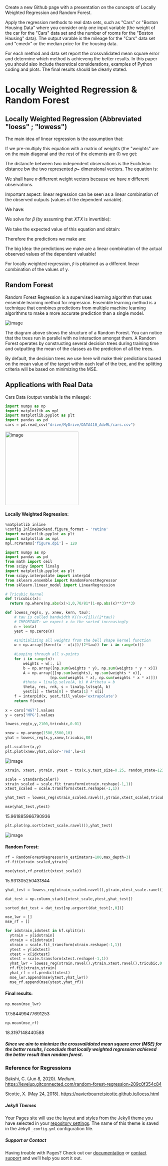 Create a new Github page with a presentation on the concepts of Locally Weighted Regression and Random Forest. 

Apply the regression methods to real data sets, such as "Cars" or "Boston Housing Data" where you consider only one input variable 
(the weight of the car for the "Cars" data set and the number of rooms for the "Boston Hausing" data). 
The output varable is the mileage for the "Cars" data set and "cmedv" or the median price for the housing data.

For each method and data set report the crossvalidated mean square error and determine which method is achieveng the better results.
In this paper you should also include theoretical considerations, examples of Python coding and plots. 
The final results should be clearly stated.

# Locally Weighted Regression & Random Forest

## Locally Weighted Regression (Abbreviated "loess" ; "lowess")
The main idea of linear regression is the assumption that:


If we pre-multiply this equation with a matrix of weights (the "weights" are on the main diagonal and the rest of the elements are 0) we get:


The distancfe between two independent observations is the Euclidean distance bw the two represented  𝑝− dimensional vectors. The equation is:


We shall have  𝑛  differrent weight vectors because we have  𝑛  different observations.

Important aspect: linear regression can be seen as a linear combination of the observed outputs (values of the dependent variable).

We have:


We solve for  𝛽  (by assuming that  𝑋𝑇𝑋  is invertible):


We take the expected value of this equation and obtain:


Therefore the predictions we make are:


The big Idea: the predictions we make are a linear combination of the actual observed values of the dependent valuable!

For locally weighted regression,  𝑦̂   is pbtained as a different linear combination of the values of y.


## Random Forest
Random Forest Regression is a supervised learning algorithm that uses ensemble learning method for regression. Ensemble learning method is a technique that combines predictions from multiple machine learning algorithms to make a more accurate prediction than a single model.

![image](https://user-images.githubusercontent.com/98488324/153693726-36f3fe10-9648-4606-92cb-293b6c78a9dd.png)

The diagram above shows the structure of a Random Forest. You can notice that the trees run in parallel with no interaction amongst them. A Random Forest operates by constructing several decision trees during training time and outputting the mean of the classes as the prediction of all the trees.

By default, the decision trees we use here will make their predictions based on the mean value of the target within each leaf of the tree, and the splitting criteria will be based on minimizing the MSE.



## Applications with Real Data
Cars Data (output varable is the mileage): 

```python
import numpy as np
import matplotlib as mpl
import matplotlib.pyplot as plt
import pandas as pd
cars = pd.read_csv("drive/MyDrive/DATA410_AdvML/cars.csv")
```
<img width="234" alt="image" src="https://user-images.githubusercontent.com/98488324/153694695-0e275da1-6379-44db-af1b-92a43d0c0544.png">


#### Locally Weighted Regression:

```python
%matplotlib inline
%config InlineBackend.figure_format = 'retina'
import matplotlib.pyplot as plt
import matplotlib as mpl
mpl.rcParams['figure.dpi'] = 120

import numpy as np
import pandas as pd
from math import ceil
from scipy import linalg
import matplotlib.pyplot as plt
from scipy.interpolate import interp1d
from sklearn.ensemble import RandomForestRegressor
from sklearn.linear_model import LinearRegression

# Tricubic Kernel
def tricubic(x):
  return np.where(np.abs(x)>1,0,70/81*(1-np.abs(x)**3)**3)

def lowess_reg(x, y, xnew, kern, tau):
    # tau is called bandwidth K((x-x[i])/(2*tau))
    # IMPORTANT: we expect x to the sorted increasingly
    n = len(x)
    yest = np.zeros(n)

    #Initializing all weights from the bell shape kernel function    
    w = np.array([kern((x - x[i])/(2*tau)) for i in range(n)])     
    
    #Looping through all x-points
    for i in range(n):
        weights = w[:, i]
        b = np.array([np.sum(weights * y), np.sum(weights * y * x)])
        A = np.array([[np.sum(weights), np.sum(weights * x)],
                    [np.sum(weights * x), np.sum(weights * x * x)]])
        #theta = linalg.solve(A, b) # A*theta = b
        theta, res, rnk, s = linalg.lstsq(A, b)
        yest[i] = theta[0] + theta[1] * x[i] 
    f = interp1d(x, yest,fill_value='extrapolate')
    return f(xnew)
    
x = cars['WGT'].values
y = cars['MPG'].values

lowess_reg(x,y,2100,tricubic,0.01)

xnew = np.arange(1500,5500,10) 
yhat = lowess_reg(x,y,xnew,tricubic,80)

plt.scatter(x,y)
plt.plot(xnew,yhat,color='red',lw=2)

```

![image](https://user-images.githubusercontent.com/98488324/153694807-2bc7665e-df35-4703-a756-44192ccd0ac5.png)


```python
xtrain, xtest, ytrain, ytest = tts(x,y,test_size=0.25, random_state=123)

scale = StandardScaler()
xtrain_scaled = scale.fit_transform(xtrain.reshape(-1,1))
xtest_scaled = scale.transform(xtest.reshape(-1,1))

yhat_test = lowess_reg(xtrain_scaled.ravel(),ytrain,xtest_scaled,tricubic,0.1)

mse(yhat_test,ytest)
```
15.961885966790936


```python
plt.plot(np.sort(xtest_scale.ravel()),yhat_test)
```
![image](https://user-images.githubusercontent.com/98488324/153695299-b5a1f418-3757-4854-ab90-0a4184959d79.png)


#### Random Forest:
```python
rf = RandomForestRegressor(n_estimators=100,max_depth=3)
rf.fit(xtrain_scaled,ytrain)

mse(ytest,rf.predict(xtest_scale))
```
15.931305250431844

```python
yhat_test = lowess_reg(xtrain_scaled.ravel(),ytrain,xtest_scale.ravel(),tricubic,0.1)

dat_test = np.column_stack([xtest_scale,ytest,yhat_test])

sorted_dat_test = dat_test[np.argsort(dat_test[:,0])]

mse_lwr = []
mse_rf = []

for idxtrain,idxtest in kf.split(x):
  ytrain = y[idxtrain]
  xtrain = x[idxtrain]
  xtrain = scale.fit_transform(xtrain.reshape(-1,1))
  ytest = y[idxtest]
  xtest = x[idxtest]
  xtest = scale.transform(xtest.reshape(-1,1))
  yhat_lwr = lowess_reg(xtrain.ravel(),ytrain,xtest.ravel(),tricubic,0.5)
  rf.fit(xtrain,ytrain)
  yhat_rf = rf.predict(xtest)
  mse_lwr.append(mse(ytest,yhat_lwr))
  mse_rf.append(mse(ytest,yhat_rf))
```

#### Final results: 

```python
np.mean(mse_lwr)
```
17.584499477691253

```python
np.mean(mse_rf)
```
18.3197148440588

##### Since we aim to minimize the crossvalidated mean square error (MSE) for the better results, I conclude that locally weighted regression achieved the better result than randam forest. 



### Reference for Regressions
Bakshi, C. (Jun 8, 2020). _Medium_.
https://levelup.gitconnected.com/random-forest-regression-209c0f354c84

Sicotte, X. (May 24, 2018).
https://xavierbourretsicotte.github.io/loess.html


##### Jekyll Themes
Your Pages site will use the layout and styles from the Jekyll theme you have selected in your [repository settings](https://github.com/r-fukutoku/Project2/settings/pages). The name of this theme is saved in the Jekyll `_config.yml` configuration file.

##### Support or Contact
Having trouble with Pages? Check out our [documentation](https://docs.github.com/categories/github-pages-basics/) or [contact support](https://support.github.com/contact) and we’ll help you sort it out.
